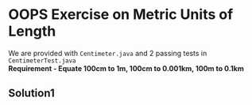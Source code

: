 # OOPS Exercise on Metric Units of Length
We are provided with ```Centimeter.java``` and 2 passing tests in ```CentimeterTest.java``` <br>
**Requirement - Equate 100cm to 1m, 100cm to 0.001km, 100m to 0.1km**

**Solution1**
- 
